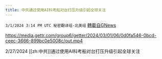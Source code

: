 ```yaml
---
title: 中共通过使用AI科考船对台打压升级引起全球关注
---
```

`3/1/2024 3:14 PM UTC 秘密翻译组-北美组` [轉載自GNews](https://gnews.org/articles/2356858)


https://media.gettr.com/group6/getter/2024/03/01/06/0d0fa546-0bcd-ceec-3666-899bc0e5008c/out.mp4


2/27/2024 [[zh:中共]]通过使用AI科考船对台打压升级引起全球关注

